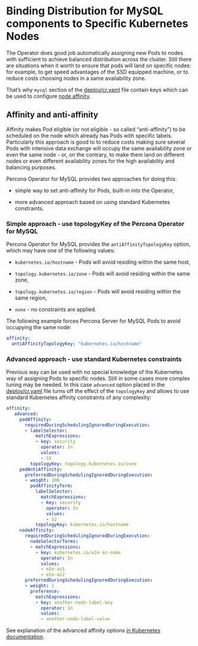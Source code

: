 # Binding Distribution for MySQL components to Specific Kubernetes Nodes

The Operator does good job automatically assigning new Pods to nodes
with sufficient to achieve balanced distribution across the cluster.
Still there are situations when it worth to ensure that pods will land
on specific nodes: for example, to get speed advantages of the SSD
equipped machine, or to reduce costs choosing nodes in a same
availability zone.

That’s why `mysql` section of the [deploy/cr.yaml](https://raw.githubusercontent.com/percona/percona-server-mysql-operator/main/deploy/cr.yaml)
file contain keys which can be used to configure [node affinity](https://kubernetes.io/docs/concepts/configuration/assign-pod-node/#affinity-and-anti-affinity).

## Affinity and anti-affinity

Affinity makes Pod eligible (or not eligible - so called
“anti-affinity”) to be scheduled on the node which already has Pods with
specific labels. Particularly this approach is good to to reduce costs
making sure several Pods with intensive data exchange will occupy the
same availability zone or even the same node - or, on the contrary, to
make them land on different nodes or even different availability zones
for the high availability and balancing purposes.

Percona Operator for MySQL provides two approaches for doing this:


* simple way to set anti-affinity for Pods, built-in into the Operator,


* more advanced approach based on using standard Kubernetes
constraints.

### Simple approach - use topologyKey of the Percona Operator for MySQL

Percona Operator for MySQL provides the `antiAffinityTopologyKey`
option, which may have one of the following values:


* `kubernetes.io/hostname` - Pods will avoid residing within the same
host,


* `topology.kubernetes.io/zone` - Pods will avoid residing
within the same zone,


* `topology.kubernetes.io/region` - Pods will avoid
residing within the same region,


* `none` - no constraints are applied.

The following example forces Percona Server for MySQL Pods to avoid occupying
the same node:

```yaml
affinity:
  antiAffinityTopologyKey: "kubernetes.io/hostname"
```

### Advanced approach - use standard Kubernetes constraints

Previous way can be used with no special knowledge of the Kubernetes way
of assigning Pods to specific nodes. Still in some cases more complex
tuning may be needed. In this case `advanced` option placed in the
[deploy/cr.yaml](https://github.com/percona/percona-xtradb-cluster-operator/blob/master/deploy/cr.yaml)
file turns off the effect of the `topologyKey` and allows to use
standard Kubernetes affinity constraints of any complexity:

```yaml
affinity:
   advanced:
     podAffinity:
       requiredDuringSchedulingIgnoredDuringExecution:
       - labelSelector:
           matchExpressions:
           - key: security
             operator: In
             values:
             - S1
         topologyKey: topology.kubernetes.io/zone
     podAntiAffinity:
       preferredDuringSchedulingIgnoredDuringExecution:
       - weight: 100
         podAffinityTerm:
           labelSelector:
             matchExpressions:
             - key: security
               operator: In
               values:
               - S2
           topologyKey: kubernetes.io/hostname
     nodeAffinity:
       requiredDuringSchedulingIgnoredDuringExecution:
         nodeSelectorTerms:
         - matchExpressions:
           - key: kubernetes.io/e2e-az-name
             operator: In
             values:
             - e2e-az1
             - e2e-az2
       preferredDuringSchedulingIgnoredDuringExecution:
       - weight: 1
         preference:
           matchExpressions:
           - key: another-node-label-key
             operator: In
             values:
             - another-node-label-value
```

See explanation of the advanced affinity options [in Kubernetes
documentation](https://kubernetes.io/docs/concepts/configuration/assign-pod-node/#inter-pod-affinity-and-anti-affinity-beta-feature).
